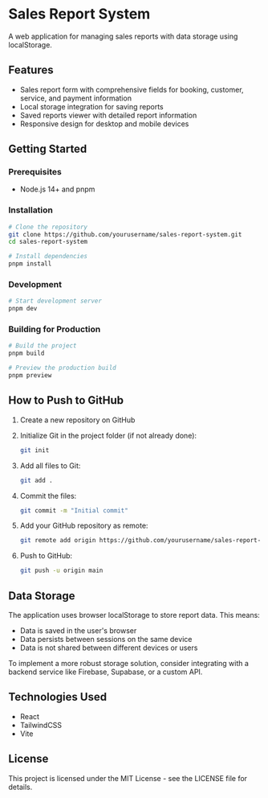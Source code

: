 # Sales Report System

A web application for managing sales reports with data storage using localStorage.

## Features

- Sales report form with comprehensive fields for booking, customer, service, and payment information
- Local storage integration for saving reports
- Saved reports viewer with detailed report information
- Responsive design for desktop and mobile devices

## Getting Started

### Prerequisites

- Node.js 14+ and pnpm

### Installation

```bash
# Clone the repository
git clone https://github.com/yourusername/sales-report-system.git
cd sales-report-system

# Install dependencies
pnpm install
```

### Development

```bash
# Start development server
pnpm dev
```

### Building for Production

```bash
# Build the project
pnpm build

# Preview the production build
pnpm preview
```

## How to Push to GitHub

1. Create a new repository on GitHub
2. Initialize Git in the project folder (if not already done):
   ```bash
   git init
   ```

3. Add all files to Git:
   ```bash
   git add .
   ```

4. Commit the files:
   ```bash
   git commit -m "Initial commit"
   ```

5. Add your GitHub repository as remote:
   ```bash
   git remote add origin https://github.com/yourusername/sales-report-system.git
   ```

6. Push to GitHub:
   ```bash
   git push -u origin main
   ```

## Data Storage

The application uses browser localStorage to store report data. This means:
- Data is saved in the user's browser
- Data persists between sessions on the same device
- Data is not shared between different devices or users

To implement a more robust storage solution, consider integrating with a backend service like Firebase, Supabase, or a custom API.

## Technologies Used

- React
- TailwindCSS
- Vite

## License

This project is licensed under the MIT License - see the LICENSE file for details.